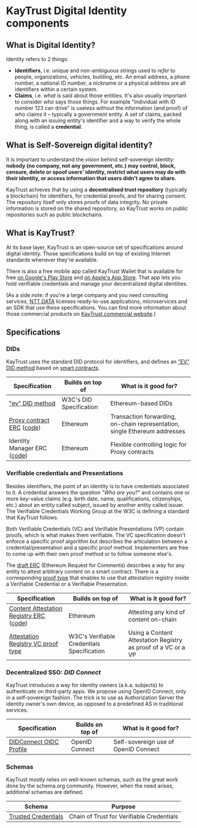 # KayTrust Digital Identity components

## What is Digital Identity?

Identity refers to 2 things:

- **Identifiers**, i.e. unique and non-ambiguous strings used to _refer_ to people, organizations, vehicles, building, etc. An email address, a phone number, a national ID number, a nickname or a physical address are all identifiers within a certain system.
- **Claims**, i.e. _what_ is said about those entities. It's also usually important to consider _who_ says those things. For example "Individual with ID number 123 can drive" is useless without the information (and proof) of who claims it – typically a government entity. A set of claims, packed along with an issuing entity's identifier and a way to verify the whole thing, is called a **credential**.

## What is Self-Sovereign digital identity?

It is important to understand the vision behind self-sovereign identity: **nobody (no company, not any government, etc.) may control, block, censure, delete or spoof users' identity, restrict what users may do with their identity, or access information that users didn't agree to share.**

KayTrust achieves that by using a **decentralised trust repository** (typically a blockchain) for identifiers, for credential proofs, and for sharing consent. The repository itself only stores proofs of data integrity. No private information is stored on the shared repository, so KayTrust works on public repositories such as public blockchains.


## What is KayTrust?
At its base layer, KayTrust is an open-source set of specifications around digital identity. Those specifications build on top of existing Internet standards whenever they're available.

There is also a free mobile app called KayTrust Wallet that is available for free [on Google's Play Store](https://play.google.com/store/apps/details?id=com.everis.mytrust.app) and [on Apple's App Store](https://apps.apple.com/app/mytrust-wallet/id1477073898). That app lets you hold verifiable credentials and manage your decentralized digital identities.

(As a side note: if you're a large company and you need consulting services, [NTT DATA](https://nttdata.com/) licenses ready-to-use applications, microservices and an SDK that use these specifications. You can find more information about those commercial products on [KayTrust commercial website](https://www.kaytrust.id/).)

## Specifications

### DIDs

KayTrust uses the standard DID protocol for identifiers, and defines an ["EV" DID method](/KayTrust/did-method-ev) based on [smart contracts](https://developer.kaytrust.id/Specs/Proxy-Contract-ERC).

| Specification                                  | Builds on top of        | What is it good for?
| ---------------------------------------------- | ----------------------- | --------------------
| ["ev" DID method](/KayTrust/did-method-ev)      | W3C's DID Specification | Ethereum-based DIDs
| [Proxy contract ERC](https://developer.kaytrust.id/Specs/Proxy-Contract-ERC) ([code](/KayTrust/did-method-ev/contracts/Proxy.sol))| Ethereum                | Transaction forwarding, on-chain representation, single Ethereum addresses
| Identity Manager ERC  ([code](/KayTrust/did-method-ev/contracts/IdentityManager.sol))                          | Ethereum                | Flexible controlling logic for Proxy contracts

### Verifiable credentials and Presentations

Besides identifiers, the point of an identity is to have credentials associated to it. A credential answers the question *"Who are you?"* and contains one or more key-value claims (e.g. birth date, name, qualifications, citizenships, etc.) about an entity called subject, issued by another entity called issuer. The Verifiable Credentials Working Group at the W3C is defining a standard that KayTrust follows.

Both Verifiable Credentials (VC) and Verifiable Presentations (VP) contain proofs, which is what makes them verifiable. The VC specification doesn't enforce a specific proof algorithm but describes the articulation between a credential/presentation and a specific proof method. Implementers are free to come up with their own proof method or to follow someone else's.

The [draft ERC](https://developer.kaytrust.id/Specs/Content-Attestation-Registry-ERC) (Ethereum Request for Comments) describes a way for any entity to attest arbitrary content on a smart contract. There is a corresponding [proof type](https://developer.kaytrust.id/Specs/Ethereum-Attestation-Registry-Proof-Type) that enables to use that attestation registry inside a Verifiable Credential or a Verifiable Presentation.

| Specification                                                         | Builds on top of        | What is it good for?
| --------------------------------------------------------------------- | ----------------------- | --------------------
| [Content Attestation Registry ERC](https://developer.kaytrust.id/Specs/Content-Attestation-Registry-ERC) ([code](/KayTrust/id/contracts/verificationRegistry/VerificationRegistry.sol)) | Ethereum                | Attesting any kind of content on-chain
| [Attestation Registry VC proof type](https://developer.kaytrust.id/Specs/Ethereum-Attestation-Registry-Proof-Type) | W3C's Verifiable Credentials Specification | Using a Content Attestation Registry as proof of a VC or a VP

### Decentralized SSO: _DID Connect_

KayTrust introduces a way for identity owners (a.k.a. subjects) to authenticate on third-party apps. We propose using OpenID Connect, only in a self-sovereign fashion. The trick is to use as Authorization Server the identity owner's own device, as opposed to a predefined AS in traditional services.

| Specification                         | Builds on top of | What is it good for?
| ------------------------------------- | ---------------- | ------------------------------------
| [DIDConnect OIDC Profile](/KayTrust/did-connect) | OpenID Connect   | Self-sovereign use of OpenID Connect

### Schemas

KayTrust mostly relies on well-known schemas, such as the great work done by the schema.org community. However, when the need arises, additional schemas are defined.

| Schema                                            | Purpose
| ------------------------------------------------- | --------------------------------------------------
| [Trusted Credentials](https://developer.kaytrust.id/Specs/Trusted-Credentials) | Chain of Trust for Verifiable Credentials
